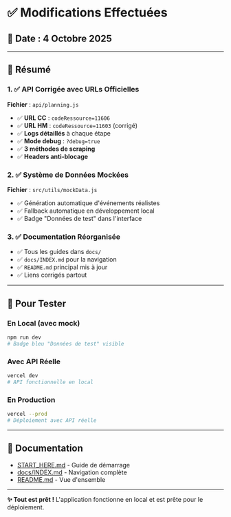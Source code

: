 # ✅ Modifications Effectuées

## 📅 Date : 4 Octobre 2025

---

## 🎯 Résumé

### 1. ✅ API Corrigée avec URLs Officielles

**Fichier** : `api/planning.js`

- ✅ **URL CC** : `codeRessource=11606`
- ✅ **URL HM** : `codeRessource=11603` (corrigé)
- ✅ **Logs détaillés** à chaque étape
- ✅ **Mode debug** : `?debug=true`
- ✅ **3 méthodes de scraping**
- ✅ **Headers anti-blocage**

### 2. ✅ Système de Données Mockées

**Fichier** : `src/utils/mockData.js`

- ✅ Génération automatique d'événements réalistes
- ✅ Fallback automatique en développement local
- ✅ Badge "Données de test" dans l'interface

### 3. ✅ Documentation Réorganisée

- ✅ Tous les guides dans `docs/`
- ✅ `docs/INDEX.md` pour la navigation
- ✅ `README.md` principal mis à jour
- ✅ Liens corrigés partout

---

## 🚀 Pour Tester

### En Local (avec mock)
```bash
npm run dev
# Badge bleu "Données de test" visible
```

### Avec API Réelle
```bash
vercel dev
# API fonctionnelle en local
```

### En Production
```bash
vercel --prod
# Déploiement avec API réelle
```

---

## 📖 Documentation

- [START_HERE.md](START_HERE.md) - Guide de démarrage
- [docs/INDEX.md](docs/INDEX.md) - Navigation complète
- [README.md](README.md) - Vue d'ensemble

---

**✨ Tout est prêt !** L'application fonctionne en local et est prête pour le déploiement.
